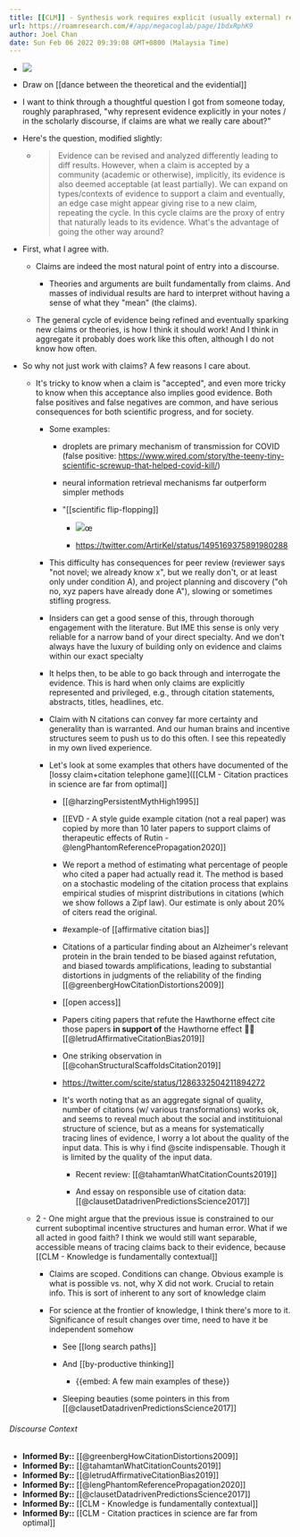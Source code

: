 ```yaml
---
title: [[CLM]] - Synthesis work requires explicit (usually external) representations of both evidence and claims
url: https://roamresearch.com/#/app/megacoglab/page/1bdxRphK9
author: Joel Chan
date: Sun Feb 06 2022 09:39:08 GMT+0800 (Malaysia Time)
---
```


- ![](https://firebasestorage.googleapis.com/v0/b/firescript-577a2.appspot.com/o/imgs%2Fapp%2Fmegacoglab%2FmTZ7FdjdMs.jpeg?alt=media&token=4cc9b738-cfea-476f-a0d0-ad881ed40a38)
- Draw on [[dance between the theoretical and the evidential]]
- I want to think through a thoughtful question I got from someone today, roughly paraphrased, "why represent evidence explicitly in your notes / in the scholarly discourse, if claims are what we really care about?"
- Here's the question, modified slightly:

    - > Evidence can be revised and analyzed differently leading to diff results. However, when a claim is accepted by a community (academic or otherwise), implicitly, its evidence is also deemed acceptable (at least partially). We can expand on types/contexts of evidence to support a claim and eventually, an edge case might appear giving rise to a new claim, repeating the cycle. In this cycle claims are the proxy of entry that naturally leads to its evidence. What's the advantage of going the other way around?
- First, what I agree with.

    - Claims are indeed the most natural point of entry into a discourse.

        - Theories and arguments are built fundamentally from claims. And masses of individual results are hard to interpret without having a sense of what they "mean" (the claims).

    - The general cycle of evidence being refined and eventually sparking new claims or theories, is how I think it should work! And I think in aggregate it probably does work like this often, although I do not know how often.
- So why not just work with claims? A few reasons I care about.

    - It's tricky to know when a claim is "accepted", and even more tricky to know when this acceptance also implies good evidence. Both false positives and false negatives are common, and have serious consequences for both scientific progress, and for society.

        - Some examples:

            - droplets are primary mechanism of transmission for COVID (false positive: https://www.wired.com/story/the-teeny-tiny-scientific-screwup-that-helped-covid-kill/)

            - neural information retrieval mechanisms far outperform simpler methods

            - "[[scientific flip-flopping]]

                - ![](https://firebasestorage.googleapis.com/v0/b/firescript-577a2.appspot.com/o/imgs%2Fapp%2Fmegacoglab%2FI_rFi86zY_.png?alt=media&token=ce9bd08d-4e0f-44af-a065-964fa6c20ee3)œ

                - https://twitter.com/ArtirKel/status/1495169375891980288

        - This difficulty has consequences for peer review (reviewer says "not novel; we already know x", but we really don't, or at least only under condition A), and project planning and discovery ("oh no, xyz papers have already done A"), slowing or sometimes stifling progress.

        - Insiders can get a good sense of this, through thorough engagement with the literature. But IME this sense is only very reliable for a narrow band of your direct specialty. And we don't always have the luxury of building only on evidence and claims within our exact specialty

        - It helps then, to be able to go back through and interrogate the evidence. This is hard when only claims are explicitly represented and privileged, e.g., through citation statements, abstracts, titles, headlines, etc.

        - Claim with N citations can convey far more certainty and generality than is warranted. And our human brains and incentive structures seem to push us to do this often. I see this repeatedly in my own lived experience.

        - Let's look at some examples that others have documented of the [lossy claim+citation telephone game]([[CLM - Citation practices in science are far from optimal]]

            - [[@harzingPersistentMythHigh1995]]

            - [[EVD - A style guide example citation (not a real paper) was copied by more than 10 later papers to support claims of therapeutic effects of Rutin - @lengPhantomReferencePropagation2020]]

            - We report a method of estimating what percentage of people who cited a paper had actually read it. The method is based on a stochastic modeling of the citation process that explains empirical studies of misprint distributions in citations (which we show follows a Zipf law). Our estimate is only about 20% of citers read the original.

            - #example-of [[affirmative citation bias]]

            - Citations of a particular finding about an Alzheimer's relevant protein in the brain tended to be biased against refutation, and biased towards amplifications, leading to substantial distortions in judgments of the reliability of the finding [[@greenbergHowCitationDistortions2009]]

            - [[open access]]

            - Papers citing papers that refute the Hawthorne effect cite those papers **in support of** the Hawthorne effect 🤦‍♂️ [[@letrudAffirmativeCitationBias2019]]

            - One striking observation in [[@cohanStructuralScaffoldsCitation2019]]

            - https://twitter.com/scite/status/1286332504211894272

            - It's worth noting that as an aggregate signal of quality, number of citations (w/ various transformations) works ok, and seems to reveal much about the social and institituional structure of science, but as a means for systematically tracing lines of evidence, I worry a lot about the quality of the input data. This is why i find @scite indispensable. Though it is limited by the quality of the input data.

                - Recent review: [[@tahamtanWhatCitationCounts2019]]

                - And essay on responsible use of citation data: [[@clausetDatadrivenPredictionsScience2017]]

    - 2 - One might argue that the previous issue is constrained to our current suboptimal incentive structures and human error. What if we all acted in good faith? I think we would still want separable, accessible means of tracing claims back to their evidence, because [[CLM - Knowledge is fundamentally contextual]]

        - Claims are scoped. Conditions can change. Obvious example is what is possible vs. not, why X did not work. Crucial to retain info. This is sort of inherent to any sort of knowledge claim

        - For science at the frontier of knowledge, I think there's more to it. Significance of result changes over time, need to have it be independent somehow

            - See [[long search paths]]

            - And [[by-productive thinking]]

                - {{embed: A few main examples of these}}

            - Sleeping beauties (some pointers in this from [[@clausetDatadrivenPredictionsScience2017]]

###### Discourse Context

- **Informed By::** [[@greenbergHowCitationDistortions2009]]
- **Informed By::** [[@tahamtanWhatCitationCounts2019]]
- **Informed By::** [[@letrudAffirmativeCitationBias2019]]
- **Informed By::** [[@lengPhantomReferencePropagation2020]]
- **Informed By::** [[@clausetDatadrivenPredictionsScience2017]]
- **Informed By::** [[CLM - Knowledge is fundamentally contextual]]
- **Informed By::** [[CLM - Citation practices in science are far from optimal]]
